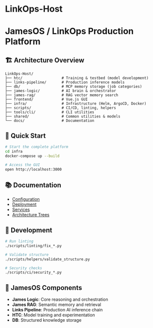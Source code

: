 # LinkOps-Host

JamesOS / LinkOps Production Platform
=====================================

## 🏗️ Architecture Overview

```
LinkOps-Host/
├── htc/                  # Training & testbed (model development)
├── links-pipeline/       # Production inference models
├── db/                   # MCP memory storage (job categories)
├── james-logic/          # AI brain & orchestrator
├── james-rag/            # RAG vector memory search
├── frontend/             # Vue.js GUI
├── infra/                # Infrastructure (Helm, ArgoCD, Docker)
├── scripts/              # CI/CD, linting, helpers
├── tools/cli/            # CLI utilities
├── shared/               # Common utilities & models
└── docs/                 # Documentation
```

## 🚀 Quick Start

```bash
# Start the complete platform
cd infra
docker-compose up --build

# Access the GUI
open http://localhost:3000
```

## 📚 Documentation

- [Configuration](docs/CONFIGURATION.md)
- [Deployment](docs/DEPLOYMENT_FIXED.md)
- [Services](docs/SERVICES.md)
- [Architecture Trees](docs/*Tree.txt)

## 🔧 Development

```bash
# Run linting
./scripts/linting/fix_*.py

# Validate structure
./scripts/helpers/validate_structure.py

# Security checks
./scripts/ci/security_*.py
```

## 🧠 JamesOS Components

- **James Logic**: Core reasoning and orchestration
- **James RAG**: Semantic memory and retrieval
- **Links Pipeline**: Production AI inference chain
- **HTC**: Model training and experimentation
- **DB**: Structured knowledge storage
